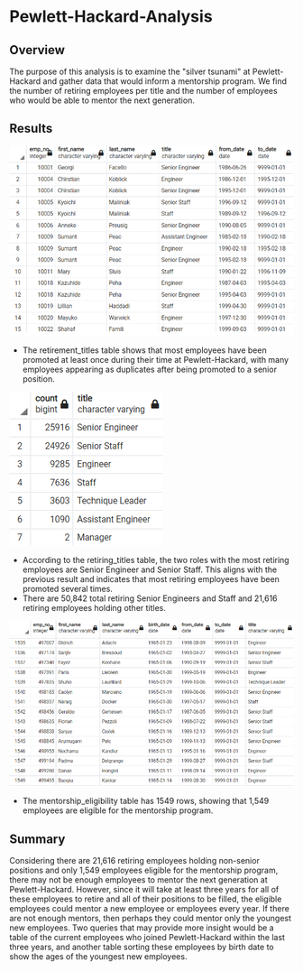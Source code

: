 # Pewlett-Hackard-Analysis

## Overview

The purpose of this analysis is to examine the "silver tsunami" at Pewlett-Hackard and gather data that would inform a mentorship program. We find the number of retiring employees per title and the number of employees who would be able to mentor the next generation.

## Results

![The retirement_titles table](/Resources/retirement_titles.png)

* The retirement_titles table shows that most employees have been promoted at least once during their time at Pewlett-Hackard, with many employees appearing as duplicates after being promoted to a senior position.

![The retiring_titles table](/Resources/retiring_titles.png)

* According to the retiring_titles table, the two roles with the most retiring employees are Senior Engineer and Senior Staff. This aligns with the previous result and indicates that most retiring employees have been promoted several times.
* There are 50,842 total retiring Senior Engineers and Staff and 21,616 retiring employees holding other titles.

![The bottom rows of the mentorship_eligibility table](/Resources/mentorship_eligibility.png)

* The mentorship_eligibility table has 1549 rows, showing that 1,549 employees are eligible for the mentorship program.

## Summary

Considering there are 21,616 retiring employees holding non-senior positions and only 1,549 employees eligible for the mentorship program, there may not be enough employees to mentor the next generation at Pewlett-Hackard. However, since it will take at least three years for all of these employees to retire and all of their positions to be filled, the eligible employees could mentor a new employee or employees every year. If there are not enough mentors, then perhaps they could mentor only the youngest new employees. Two queries that may provide more insight would be a table of the current employees who joined Pewlett-Hackard within the last three years, and another table sorting these employees by birth date to show the ages of the youngest new employees.